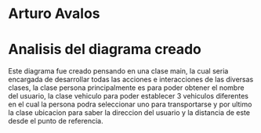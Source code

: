 # Arturo Avalos
# Analisis del diagrama creado
Este diagrama fue creado pensando en una clase main, la cual seria encargada de desarrollar todas las acciones e interacciones de las diversas clases, la clase persona principalmente es para poder obtener el nombre del usuario, la clase vehiculo para poder establecer 3 vehiculos diferentes en el cual la persona podra seleccionar uno para transportarse y por ultimo la clase ubicacion para saber la direccion del usuario y la distancia de este desde el punto de referencia.
